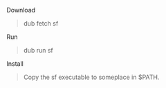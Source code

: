 Download

> dub fetch sf

Run

> dub run sf

Install

> Copy the sf executable to someplace in $PATH.
